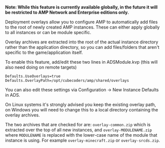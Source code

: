 **Note: While this feature is currently available globally, in the future it will be restricted to AMP Network and Enterprise editions only.**

Deployment overlays allow you to configure AMP to automatically add files to the root of newly created AMP instances. These can either apply globally to all instances or can be module specific.

Overlay archives are extracted into the root of the actual instance directory rather than the application directory, so you can add files/folders that aren't specific to the game/application itself.

To enable this feature, add/edit these two lines in ADSModule.kvp (this will also need doing on remote targets)

```
Defaults.UseOverlays=true
Defaults.OverlayPath=/opt/cubecoders/amp/shared/overlays
```

You can also edit these settings via Configuration -> New Instance Defaults in ADS.

On Linux systems it's strongly advised you keep the existing overlay path, on Windows you will need to change this to a local directory containing the overlay archives.

The two archives that are checked for are: `overlay-common.zip` which is extracted over the top of all new instances, and `overlay-MODULENAME.zip` where `MODULENAME` is replaced with the lower-case name of the module that instance is using. For example `overlay-minecraft.zip` or `overlay-srcds.zip`.